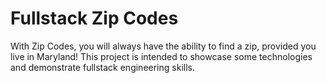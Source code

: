 # Fullstack Zip Codes

With Zip Codes, you will always have the ability to find a zip, provided you live in Maryland! This project is intended to showcase some technologies and demonstrate fullstack engineering skills. 
